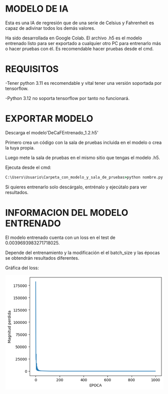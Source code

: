 # MODELO DE IA 

Esta es una IA de regresión que de una serie de Celsius y Fahrenheit es capaz de adivinar todos los demás valores.

Ha sido desarrollada en Google Colab. El archivo .h5 es el modelo entrenado listo para ser exportado a cualquier otro PC para entrenarlo más o hacer pruebas con él. Es recomendable hacer pruebas desde el cmd.

# REQUISITOS

-Tener python 3.11 es recomendable y vital tener una versión soportada por tensorflow.

-Python 3.12 no soporta tensorflow por tanto no funcionará.

# EXPORTAR MODELO

Descarga el modelo'DeCaFEntrenado_1.2.h5'

Primero crea un código con la sala de pruebas incluida en el modelo o crea la tuya propia.

Luego mete la sala de pruebas en el mismo sitio que tengas el modelo .h5.

Ejecuta desde el cmd:

```cmd
C:\Users\Usuario\Carpeta_con_modelo_y_sala_de_pruebas>python nombre.py

```

Si quieres entrenarlo solo descárgalo, entrénalo y ejecútalo para ver resultados.

# INFORMACION DEL MODELO ENTRENADO

El modelo entrenado cuenta con un loss en el test de 0.0039693983271718025.

Depende del entrenamiento y la modificación el el batch_size y las épocas se obtendrán resultados diferentes.

Gráfica del loss:

![](https://github.com/Miguelsanher/IA/blob/main/De_Celsius_A_Fahrenheit/Grafica_del_loss.png)
